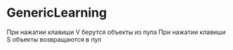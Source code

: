# GenericLearning
 
При нажатии клавиши V берутся объекты из пула
При нажатии клавиши S объекты возвращаются в пул
